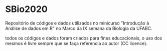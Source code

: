 # SBio2020
Repositório de códigos e dados utilizados no minicurso "Introdução à Análise de dados em R" no Marco da IX semana da Biologia da UFABC.

todos os códigos e dados foram criados para fines educacionais, o uso dos mesmos é livre sempre que se faça referencia ao autor (CC licence).

